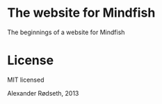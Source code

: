 The website for Mindfish
=======================

The beginnings of a website for Mindfish

License
=======

MIT licensed

Alexander Rødseth, 2013
